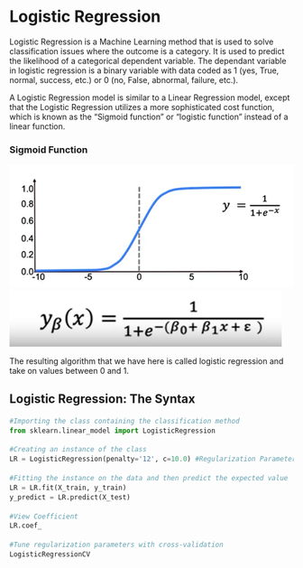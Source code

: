 # Logistic Regression

Logistic Regression is a Machine Learning method that is used to solve classification issues where the outcome is a category.
It is used to predict the likelihood of a categorical dependent variable. The dependant variable in logistic regression is a binary variable with data coded as 1 (yes, True, normal, success, etc.) or 0 (no, False, abnormal, failure, etc.).

A Logistic Regression model is similar to a Linear Regression model, except that the Logistic Regression utilizes a more sophisticated cost function, which is known as the “Sigmoid function” or “logistic function” instead of a linear function.

### Sigmoid Function
![sigmod.png](images/sigmoid.png)
![formula.png](images/formula.png)

The resulting algorithm that we have here is  called logistic regression and take on values between 0 and 1.

## Logistic Regression: The Syntax

```python
#Importing the class containing the classification method
from sklearn.linear_model import LogisticRegression

#Creating an instance of the class
LR = LogisticRegression(penalty='12', c=10.0) #Regularization Parameters

#Fitting the instance on the data and then predict the expected value
LR = LR.fit(X_train, y_train)
y_predict = LR.predict(X_test)

#View Coefficient
LR.coef_

#Tune regularization parameters with cross-validation
LogisticRegressionCV
```